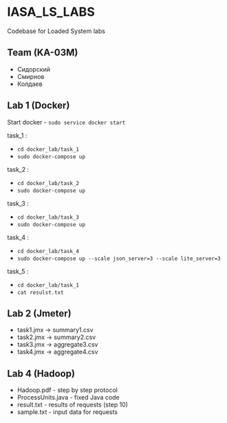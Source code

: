 # IASA_LS_LABS
Codebase for Loaded System labs

## Team (KA-03M)
- Сидорский
- Смирнов
- Колдаев

## Lab 1 (Docker)

Start docker - `sudo service docker start`

task_1 :
- `cd docker_lab/task_1`
- `sudo docker-compose up`

task_2 :
- `cd docker_lab/task_2`
- `sudo docker-compose up`

task_3 :
- `cd docker_lab/task_3`
- `sudo docker-compose up`

task_4 :
- `cd docker_lab/task_4`
- `sudo docker-compose up --scale json_server=3 --scale lite_server=3`

task_5 :
- `cd docker_lab/task_1`
- `cat resulst.txt`

## Lab 2 (Jmeter)

- task1.jmx -> summary1.csv
- task2.jmx -> summary2.csv
- task3.jmx -> aggregate3.csv
- task4.jmx -> aggregate4.csv

## Lab 4 (Hadoop)

- Hadoop.pdf - step by step protocol
- ProcessUnits.java - fixed Java code
- result.txt - results of requests (step 10)
- sample.txt - input data for requests 
